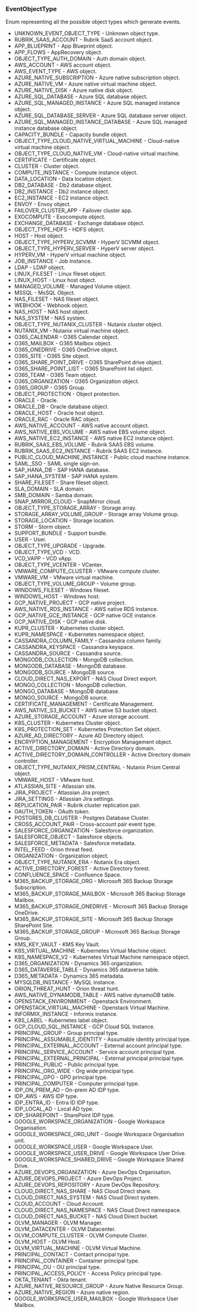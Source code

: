 ### EventObjectType
Enum representing all the possible object types which generate events.

- UNKNOWN_EVENT_OBJECT_TYPE - Unknown object type.
- RUBRIK_SAAS_ACCOUNT - Rubrik SaaS account object.
- APP_BLUEPRINT - App Blueprint object.
- APP_FLOWS - AppRecovery object.
- OBJECT_TYPE_AUTH_DOMAIN - Auth domain object.
- AWS_ACCOUNT - AWS account object.
- AWS_EVENT_TYPE - AWS object.
- AZURE_NATIVE_SUBSCRIPTION - Azure native subscription object.
- AZURE_NATIVE_VM - Azure native virtual machine object.
- AZURE_NATIVE_DISK - Azure native disk object.
- AZURE_SQL_DATABASE - Azure SQL database object.
- AZURE_SQL_MANAGED_INSTANCE - Azure SQL managed instance object.
- AZURE_SQL_DATABASE_SERVER - Azure SQL database server object.
- AZURE_SQL_MANAGED_INSTANCE_DATABASE - Azure SQL managed instance database object.
- CAPACITY_BUNDLE - Capacity bundle object.
- OBJECT_TYPE_CLOUD_NATIVE_VIRTUAL_MACHINE - Cloud-native virtual machine object.
- OBJECT_TYPE_CLOUD_NATIVE_VM - Cloud-native virtual machine.
- CERTIFICATE - Certificate object.
- CLUSTER - Cluster object.
- COMPUTE_INSTANCE - Compute instance object.
- DATA_LOCATION - Data location object.
- DB2_DATABASE - Db2 database object.
- DB2_INSTANCE - Db2 instance object.
- EC2_INSTANCE - EC2 instance object.
- ENVOY - Envoy object.
- FAILOVER_CLUSTER_APP - Failover cluster app.
- EXOCOMPUTE - Exocompute object.
- EXCHANGE_DATABASE - Exchange database object.
- OBJECT_TYPE_HDFS - HDFS object.
- HOST - Host object.
- OBJECT_TYPE_HYPERV_SCVMM - HyperV SCVMM object.
- OBJECT_TYPE_HYPERV_SERVER - HyperV server object.
- HYPERV_VM - HyperV virtual machine object.
- JOB_INSTANCE - Job instance.
- LDAP - LDAP object.
- LINUX_FILESET - Linux fileset object.
- LINUX_HOST - Linux host object.
- MANAGED_VOLUME - Managed Volume object.
- MSSQL - MsSQL Object.
- NAS_FILESET - NAS fileset object.
- WEBHOOK - Webhook object.
- NAS_HOST - NAS host object.
- NAS_SYSTEM - NAS system.
- OBJECT_TYPE_NUTANIX_CLUSTER - Nutanix cluster object.
- NUTANIX_VM - Nutanix virtual machine object.
- O365_CALENDAR - O365 Calendar object.
- O365_MAILBOX - O365 Mailbox object.
- O365_ONEDRIVE - O365 OneDrive object.
- O365_SITE - O365 Site object.
- O365_SHARE_POINT_DRIVE - O365 SharePoint drive object.
- O365_SHARE_POINT_LIST - O365 SharePoint list object.
- O365_TEAM - O365 Team object.
- O365_ORGANIZATION - O365 Organization object.
- O365_GROUP - O365 Group.
- OBJECT_PROTECTION - Object protection.
- ORACLE - Oracle.
- ORACLE_DB - Oracle database object.
- ORACLE_HOST - Oracle host object.
- ORACLE_RAC - Oracle RAC object.
- AWS_NATIVE_ACCOUNT - AWS native account object.
- AWS_NATIVE_EBS_VOLUME - AWS native EBS volume object.
- AWS_NATIVE_EC2_INSTANCE - AWS native EC2 instance object.
- RUBRIK_SAAS_EBS_VOLUME - Rubrik SAAS EBS volume.
- RUBRIK_SAAS_EC2_INSTANCE - Rubrik SAAS EC2 instance.
- PUBLIC_CLOUD_MACHINE_INSTANCE - Public cloud machine instance.
- SAML_SSO - SAML single sign-on.
- SAP_HANA_DB - SAP HANA database.
- SAP_HANA_SYSTEM - SAP HANA system.
- SHARE_FILESET - Share fileset object.
- SLA_DOMAIN - SLA domain.
- SMB_DOMAIN - Samba domain.
- SNAP_MIRROR_CLOUD - SnapMirror cloud.
- OBJECT_TYPE_STORAGE_ARRAY - Storage array.
- STORAGE_ARRAY_VOLUME_GROUP - Storage array Volume group.
- STORAGE_LOCATION - Storage location.
- STORM - Storm object.
- SUPPORT_BUNDLE - Support bundle.
- USER - User.
- OBJECT_TYPE_UPGRADE - Upgrade.
- OBJECT_TYPE_VCD - VCD.
- VCD_VAPP - VCD vApp.
- OBJECT_TYPE_VCENTER - VCenter.
- VMWARE_COMPUTE_CLUSTER - VMware compute cluster.
- VMWARE_VM - VMware virtual machine.
- OBJECT_TYPE_VOLUME_GROUP - Volume group.
- WINDOWS_FILESET - Windows fileset.
- WINDOWS_HOST - Windows host.
- GCP_NATIVE_PROJECT - GCP native project.
- AWS_NATIVE_RDS_INSTANCE - AWS native RDS instance.
- GCP_NATIVE_GCE_INSTANCE - GCP native GCE instance.
- GCP_NATIVE_DISK - GCP native disk.
- KUPR_CLUSTER - Kubernetes cluster object.
- KUPR_NAMESPACE - Kubernetes namespace object.
- CASSANDRA_COLUMN_FAMILY - Cassandra column family.
- CASSANDRA_KEYSPACE - Cassandra keyspace.
- CASSANDRA_SOURCE - Cassandra source.
- MONGODB_COLLECTION - MongoDB collection.
- MONGODB_DATABASE - MongoDB database.
- MONGODB_SOURCE - MongoDB source.
- CLOUD_DIRECT_NAS_EXPORT - NAS Cloud Direct export.
- MONGO_COLLECTION - MongoDB collection.
- MONGO_DATABASE - MongoDB database.
- MONGO_SOURCE - MongoDB source.
- CERTIFICATE_MANAGEMENT - Certificate Management.
- AWS_NATIVE_S3_BUCKET - AWS native S3 bucket object.
- AZURE_STORAGE_ACCOUNT - Azure storage account.
- K8S_CLUSTER - Kubernetes Cluster object.
- K8S_PROTECTION_SET - Kubernetes Protection Set object.
- AZURE_AD_DIRECTORY - Azure AD Directory object.
- ENCRYPTION_MANAGEMENT - Encryption Management object.
- ACTIVE_DIRECTORY_DOMAIN - Active Directory domain.
- ACTIVE_DIRECTORY_DOMAIN_CONTROLLER - Active Directory domain controller.
- OBJECT_TYPE_NUTANIX_PRISM_CENTRAL - Nutanix Prism Central object.
- VMWARE_HOST - VMware host.
- ATLASSIAN_SITE - Atlassian site.
- JIRA_PROJECT - Atlassian Jira project.
- JIRA_SETTINGS - Atlassian Jira settings.
- REPLICATION_PAIR - Rubrik cluster replication pair.
- OAUTH_TOKEN - OAuth token.
- POSTGRES_DB_CLUSTER - Postgres Database Cluster.
- CROSS_ACCOUNT_PAIR - Cross-account pair event type.
- SALESFORCE_ORGANIZATION - Salesforce organization.
- SALESFORCE_OBJECT - Salesforce objects.
- SALESFORCE_METADATA - Salesforce metadata.
- INTEL_FEED - Orion threat feed.
- ORGANIZATION - Organization object.
- OBJECT_TYPE_NUTANIX_ERA - Nutanix Era object.
- ACTIVE_DIRECTORY_FOREST - Active Directory forest.
- CONFLUENCE_SPACE - Confluence Space.
- M365_BACKUP_STORAGE_ORG - Microsoft 365 Backup Storage Subscription.
- M365_BACKUP_STORAGE_MAILBOX - Microsoft 365 Backup Storage Mailbox.
- M365_BACKUP_STORAGE_ONEDRIVE - Microsoft 365 Backup Storage OneDrive.
- M365_BACKUP_STORAGE_SITE - Microsoft 365 Backup Storage SharePoint Site.
- M365_BACKUP_STORAGE_GROUP - Microsoft 365 Backup Storage Group.
- KMS_KEY_VAULT - KMS Key Vault.
- K8S_VIRTUAL_MACHINE - Kubernetes Virtual Machine object.
- K8S_NAMESPACE_V2 - Kubernetes Virtual Machine namespace object.
- D365_ORGANIZATION - Dynamics 365 organization.
- D365_DATAVERSE_TABLE - Dynamics 365 dataverse table.
- D365_METADATA - Dynamics 365 metadata.
- MYSQLDB_INSTANCE - MySQL instance.
- ORION_THREAT_HUNT - Orion threat hunt.
- AWS_NATIVE_DYNAMODB_TABLE - AWS native dynamoDB table.
- OPENSTACK_ENVIRONMENT - Openstack Environment.
- OPENSTACK_VIRTUAL_MACHINE - Openstack Virtual Machine.
- INFORMIX_INSTANCE - Informix instance.
- K8S_LABEL - Kubernetes label object.
- GCP_CLOUD_SQL_INSTANCE - GCP Cloud SQL Instance.
- PRINCIPAL_GROUP - Group principal type.
- PRINCIPAL_ASSUMABLE_IDENTITY - Assumable identity principal type.
- PRINCIPAL_EXTERNAL_ACCOUNT - External account principal type.
- PRINCIPAL_SERVICE_ACCOUNT - Service account principal type.
- PRINCIPAL_EXTERNAL_PRINCIPAL - External principal principal type.
- PRINCIPAL_PUBLIC - Public principal type.
- PRINCIPAL_ORG_WIDE - Org wide principal type.
- PRINCIPAL_GPO - GPO principal type.
- PRINCIPAL_COMPUTER - Computer principal type.
- IDP_ON_PREM_AD - On-prem AD IDP type.
- IDP_AWS - AWS IDP type.
- IDP_ENTRA_ID - Entra ID IDP type.
- IDP_LOCAL_AD - Local AD type.
- IDP_SHAREPOINT - SharePoint IDP type.
- GOOGLE_WORKSPACE_ORGANIZATION - Google Workspace Organisation.
- GOOGLE_WORKSPACE_ORG_UNIT - Google Workspace Organisation unit.
- GOOGLE_WORKSPACE_USER - Google Workspace User.
- GOOGLE_WORKSPACE_USER_DRIVE - Google Workspace User Drive.
- GOOGLE_WORKSPACE_SHARED_DRIVE - Google Workspace Shared Drive.
- AZURE_DEVOPS_ORGANIZATION - Azure DevOps Organisation.
- AZURE_DEVOPS_PROJECT - Azure DevOps Project.
- AZURE_DEVOPS_REPOSITORY - Azure DevOps Repository.
- CLOUD_DIRECT_NAS_SHARE - NAS Cloud Direct share.
- CLOUD_DIRECT_NAS_SYSTEM - NAS Cloud Direct system.
- CLOUD_ACCOUNT - Cloud Account.
- CLOUD_DIRECT_NAS_NAMESPACE - NAS Cloud Direct namespace.
- CLOUD_DIRECT_NAS_BUCKET - NAS Cloud Direct bucket.
- OLVM_MANAGER - OLVM Manager.
- OLVM_DATACENTER - OLVM Datacenter.
- OLVM_COMPUTE_CLUSTER - OLVM Compute Cluster.
- OLVM_HOST - OLVM Host.
- OLVM_VIRTUAL_MACHINE - OLVM Virtual Machine.
- PRINCIPAL_CONTACT - Contact principal type.
- PRINCIPAL_CONTAINER - Container principal type.
- PRINCIPAL_OU - OU principal type.
- PRINCIPAL_ACCESS_POLICY - Access Policy principal type.
- OKTA_TENANT - Okta tenant.
- AZURE_NATIVE_RESOURCE_GROUP - Azure Native Resource Group.
- AZURE_NATIVE_REGION - Azure native region.
- GOOGLE_WORKSPACE_USER_MAILBOX - Google Workspace User Mailbox.

